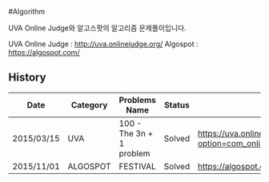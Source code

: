 #Algorithm

UVA Online Judge와 알고스팟의 알고리즘 문제풀이입니다.

UVA Online Judge : http://uva.onlinejudge.org/
Algospot         : https://algospot.com/

## History

|Date | Category | Problems Name | Status | Link   |
|-----|----------|---------------|--------|--------|
2015/03/15| UVA       | 100 - The 3n + 1 problem | Solved | https://uva.onlinejudge.org/index.php?option=com_onlinejudge&Itemid=8&category=3&page=show_problem&problem=36 |
2015/11/01| ALGOSPOT  |FESTIVAL | Solved | https://algospot.com/judge/problem/read/FESTIVAL |




